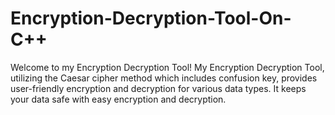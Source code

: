 # Encryption-Decryption-Tool-On-C++ 
Welcome to my Encryption Decryption Tool! My Encryption Decryption Tool, utilizing the Caesar cipher method which includes confusion key, provides user-friendly encryption and decryption for various data types. It keeps your data safe with easy encryption and decryption.
